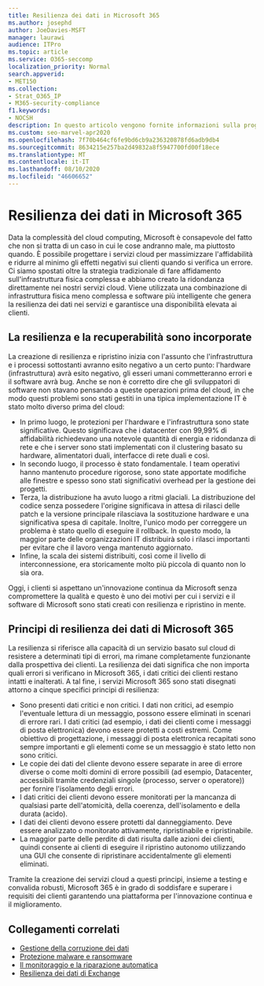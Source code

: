 ```yaml
---
title: Resilienza dei dati in Microsoft 365
ms.author: josephd
author: JoeDavies-MSFT
manager: laurawi
audience: ITPro
ms.topic: article
ms.service: O365-seccomp
localization_priority: Normal
search.appverid:
- MET150
ms.collection:
- Strat_O365_IP
- M365-security-compliance
f1.keywords:
- NOCSH
description: In questo articolo vengono fornite informazioni sulla progettazione e sui principi di resilienza e ripristino dei dati in Microsoft 365.
ms.custom: seo-marvel-apr2020
ms.openlocfilehash: 7f70b464cf6fe9bd6cb9a236320878fd6adb9db4
ms.sourcegitcommit: 8634215e257ba2d49832a8f5947700fd00f18ece
ms.translationtype: MT
ms.contentlocale: it-IT
ms.lasthandoff: 08/10/2020
ms.locfileid: "46606652"
---
```

# <a name="data-resiliency-in-microsoft-365"></a>Resilienza dei dati in Microsoft 365

Data la complessità del cloud computing, Microsoft è consapevole del fatto che non si tratta di un caso in cui le cose andranno male, ma piuttosto quando. È possibile progettare i servizi cloud per massimizzare l'affidabilità e ridurre al minimo gli effetti negativi sui clienti quando si verifica un errore. Ci siamo spostati oltre la strategia tradizionale di fare affidamento sull'infrastruttura fisica complessa e abbiamo creato la ridondanza direttamente nei nostri servizi cloud. Viene utilizzata una combinazione di infrastruttura fisica meno complessa e software più intelligente che genera la resilienza dei dati nei servizi e garantisce una disponibilità elevata ai clienti. 

## <a name="resiliency-and-recoverability-are-built-in"></a>La resilienza e la recuperabilità sono incorporate 

La creazione di resilienza e ripristino inizia con l'assunto che l'infrastruttura e i processi sottostanti avranno esito negativo a un certo punto: l'hardware (infrastruttura) avrà esito negativo, gli esseri umani commetteranno errori e il software avrà bug. Anche se non è corretto dire che gli sviluppatori di software non stavano pensando a queste operazioni prima del cloud, in che modo questi problemi sono stati gestiti in una tipica implementazione IT è stato molto diverso prima del cloud:

- In primo luogo, le protezioni per l'hardware e l'infrastruttura sono state significative. Questo significava che i datacenter con 99,99% di affidabilità richiedevano una notevole quantità di energia e ridondanza di rete e che i server sono stati implementati con il clustering basato su hardware, alimentatori duali, interfacce di rete duali e così. 
- In secondo luogo, il processo è stato fondamentale. I team operativi hanno mantenuto procedure rigorose, sono state apportate modifiche alle finestre e spesso sono stati significativi overhead per la gestione dei progetti. 
- Terza, la distribuzione ha avuto luogo a ritmi glaciali. La distribuzione del codice senza possedere l'origine significava in attesa di rilasci delle patch e la versione principale rilasciava la sostituzione hardware e una significativa spesa di capitale. Inoltre, l'unico modo per correggere un problema è stato quello di eseguire il rollback. In questo modo, la maggior parte delle organizzazioni IT distribuirà solo i rilasci importanti per evitare che il lavoro venga mantenuto aggiornato. 
- Infine, la scala dei sistemi distribuiti, così come il livello di interconnessione, era storicamente molto più piccola di quanto non lo sia ora. 

Oggi, i clienti si aspettano un'innovazione continua da Microsoft senza compromettere la qualità e questo è uno dei motivi per cui i servizi e il software di Microsoft sono stati creati con resilienza e ripristino in mente. 

## <a name="microsoft-365-data-resiliency-principles"></a>Principi di resilienza dei dati di Microsoft 365

La resilienza si riferisce alla capacità di un servizio basato sul cloud di resistere a determinati tipi di errori, ma rimane completamente funzionante dalla prospettiva dei clienti. La resilienza dei dati significa che non importa quali errori si verificano in Microsoft 365, i dati critici dei clienti restano intatti e inalterati. A tal fine, i servizi Microsoft 365 sono stati disegnati attorno a cinque specifici principi di resilienza:

- Sono presenti dati critici e non critici. I dati non critici, ad esempio l'eventuale lettura di un messaggio, possono essere eliminati in scenari di errore rari. I dati critici (ad esempio, i dati dei clienti come i messaggi di posta elettronica) devono essere protetti a costi estremi. Come obiettivo di progettazione, i messaggi di posta elettronica recapitati sono sempre importanti e gli elementi come se un messaggio è stato letto non sono critici. 
- Le copie dei dati del cliente devono essere separate in aree di errore diverse o come molti domini di errore possibili (ad esempio, Datacenter, accessibili tramite credenziali singole (processo, server o operatore)) per fornire l'isolamento degli errori. 
- I dati critici dei clienti devono essere monitorati per la mancanza di qualsiasi parte dell'atomicità, della coerenza, dell'isolamento e della durata (acido). 
- I dati dei clienti devono essere protetti dal danneggiamento. Deve essere analizzato o monitorato attivamente, ripristinabile e ripristinabile. 
- La maggior parte delle perdite di dati risulta dalle azioni dei clienti, quindi consente ai clienti di eseguire il ripristino autonomo utilizzando una GUI che consente di ripristinare accidentalmente gli elementi eliminati. 
 
Tramite la creazione dei servizi cloud a questi principi, insieme a testing e convalida robusti, Microsoft 365 è in grado di soddisfare e superare i requisiti dei clienti garantendo una piattaforma per l'innovazione continua e il miglioramento. 

## <a name="related-links"></a>Collegamenti correlati

- [Gestione della corruzione dei dati](office-365-dealing-with-data-corruption.md)
- [Protezione malware e ransomware](office-365-malware-and-ransomware-protection.md)
- [Il monitoraggio e la riparazione automatica](office-365-monitoring-and-self-healing.md)
- [Resilienza dei dati di Exchange](office-365-exchange-data-resiliency.md)